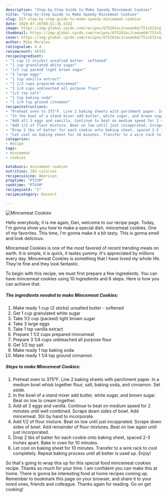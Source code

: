 ```yaml
---
description: "Step-by-Step Guide to Make Speedy Mincemeat Cookies"
title: "Step-by-Step Guide to Make Speedy Mincemeat Cookies"
slug: 827-step-by-step-guide-to-make-speedy-mincemeat-cookies
date: 2020-07-26T08:51:35.532Z
image: https://img-global.cpcdn.com/recipes/675263ac2caeae6d/751x532cq70/mincemeat-cookies-recipe-main-photo.jpg
thumbnail: https://img-global.cpcdn.com/recipes/675263ac2caeae6d/751x532cq70/mincemeat-cookies-recipe-main-photo.jpg
cover: https://img-global.cpcdn.com/recipes/675263ac2caeae6d/751x532cq70/mincemeat-cookies-recipe-main-photo.jpg
author: Mike Morales
ratingvalue: 4.4
reviewcount: 40155
recipeingredient:
- "1 cup (2 sticks) unsalted butter  softened"
- "1 cup granulated white sugar"
- "1/2 cup packed light brown sugar"
- "3 large eggs"
- "1 tsp vanilla extract"
- "1 1/2 cups prepared mincemeat"
- "3 1/4 cups unbleached all purpose flour"
- "1/2 tsp salt"
- "1 tsp baking soda"
- "1 1/4 tsp ground cinnamon"
recipeinstructions:
- "Preheat oven to 375°F. Line 2 baking sheets with parchment paper. In a medium bowl whisk together flour, salt, baking soda, and cinnamon. Set aside."
- "In the bowl of a stand mixer add butter, white sugar, and brown sugar. Beat on low to cream together."
- "Add all 3 eggs and vanilla. Continue to beat on medium speed for 2 minutes until well combined. Scrape down sides of bowl. Add mincemeat. Stir by hand to incorporate."
- "Add 1/2 of flour mixture. Beat on low until just incopprated. Scrape down sides of bowl. Add remainder of flour mixtures. Beat on low again until just incorporated."
- "Drop 2 tbs of batter for each cookie onto baking sheet, spaced 2-3 inches apart. Bake in oven for 10 minutes."
- "Let cool on baking sheet for 10 minutes. Transfer to a wire rack to cool completely. Repeat baking process until all batter is used up. Enjoy!"
categories:
- Recipe
tags:
- mincemeat
- cookies

katakunci: mincemeat cookies 
nutrition: 203 calories
recipecuisine: American
preptime: "PT21M"
cooktime: "PT45M"
recipeyield: "1"
recipecategory: Dessert

---
```



![Mincemeat Cookies](https://img-global.cpcdn.com/recipes/675263ac2caeae6d/751x532cq70/mincemeat-cookies-recipe-main-photo.jpg)

Hello everybody, it is me again, Dan, welcome to our recipe page. Today, I'm gonna show you how to make a special dish, mincemeat cookies. One of my favorites. This time, I'm gonna make it a bit tasty. This is gonna smell and look delicious.



Mincemeat Cookies is one of the most favored of recent trending meals on earth. It is simple, it is quick, it tastes yummy. It's appreciated by millions every day. Mincemeat Cookies is something that I have loved my whole life. They're fine and they look fantastic.


To begin with this recipe, we must first prepare a few ingredients. You can have mincemeat cookies using 10 ingredients and 6 steps. Here is how you can achieve that.

<!--inarticleads1-->

##### The ingredients needed to make Mincemeat Cookies:

1. Make ready 1 cup (2 sticks) unsalted butter - softened
1. Get 1 cup granulated white sugar
1. Take 1/2 cup (packed) light brown sugar
1. Take 3 large eggs
1. Take 1 tsp vanilla extract
1. Prepare 1 1/2 cups prepared mincemeat
1. Prepare 3 1/4 cups unbleached all purpose flour
1. Get 1/2 tsp salt
1. Make ready 1 tsp baking soda
1. Make ready 1 1/4 tsp ground cinnamon




<!--inarticleads2-->

##### Steps to make Mincemeat Cookies:

1. Preheat oven to 375°F. Line 2 baking sheets with parchment paper. In a medium bowl whisk together flour, salt, baking soda, and cinnamon. Set aside.
1. In the bowl of a stand mixer add butter, white sugar, and brown sugar. Beat on low to cream together.
1. Add all 3 eggs and vanilla. Continue to beat on medium speed for 2 minutes until well combined. Scrape down sides of bowl. Add mincemeat. Stir by hand to incorporate.
1. Add 1/2 of flour mixture. Beat on low until just incopprated. Scrape down sides of bowl. Add remainder of flour mixtures. Beat on low again until just incorporated.
1. Drop 2 tbs of batter for each cookie onto baking sheet, spaced 2-3 inches apart. Bake in oven for 10 minutes.
1. Let cool on baking sheet for 10 minutes. Transfer to a wire rack to cool completely. Repeat baking process until all batter is used up. Enjoy!




So that's going to wrap this up for this special food mincemeat cookies recipe. Thanks so much for your time. I am confident you can make this at home. There is gonna be interesting food at home recipes coming up. Remember to bookmark this page on your browser, and share it to your loved ones, friends and colleague. Thanks again for reading. Go on get cooking!
